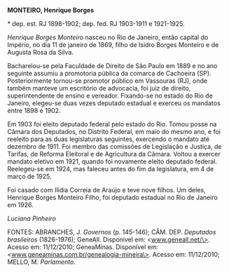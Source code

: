 **MONTEIRO, Henrique Borges**

\* dep. est. RJ 1898-1902; dep. fed. RJ 1903-1911 e 1921-1925.

*Henrique Borges Monteiro* nasceu no Rio de Janeiro, então capital do
Império, no dia 11 de janeiro de 1869, filho de Isidro Borges Monteiro e
de Augusta Rosa da Silva.

Bacharelou-se pela Faculdade de Direito de São Paulo em 1889 e no ano
seguinte assumiu a promotoria pública da comarca de Cachoeira (SP).
Posteriormente tornou-se promotor público em Vassouras (RJ), onde também
manteve um escritório de advocacia, foi juiz de direito, superintendente
de ensino e vereador. Fixando-se no estado do Rio de Janeiro, elegeu-se
duas vezes deputado estadual e exerceu os mandatos entre 1898 e 1902.

Em 1903 foi eleito deputado federal pelo estado do Rio. Tomou posse na
Câmara dos Deputados, no Distrito Federal, em maio do mesmo ano, e foi
reeleito para as duas legislaturas seguintes, exercendo o mandato até
dezembro de 1911. Foi membro das comissões de Legislação e Justiça, de
Tarifas, de Reforma Eleitoral e de Agricultura da Câmara. Voltou a
exercer mandato eletivo em 1921, quando foi novamente eleito deputado
federal. Reelegeu-se em 1924, mas faleceu antes do fim da legislatura,
em 4 de março de 1925.

Foi casado com Ilídia Correia de Araújo e teve nove filhos. Um deles,
Henrique Borges Monteiro Filho, foi deputado estadual no Rio de Janeiro
em 1926.

*Luciana Pinheiro*

FONTES: ABRANCHES, J. *Governos* (p. 145-146); CÂM. DEP. *Deputados
brasileiros* (1826-1976); GeneAll. Disponível em: \<www.geneall.net/\>.
Acesso em: 11/12/2010; GeneaMinas. Disponível em:
\<www.geneaminas.com.br/genealogia-mineira\>. Acesso em: 11/12/2010;
MELLO, M. *Parlamento*.
